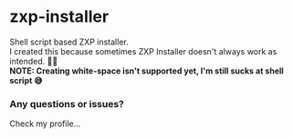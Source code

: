 # zxp-installer
Shell script based ZXP installer. <br>
I created this because sometimes ZXP Installer doesn't always work as intended. 🙂🔪 <br>
<b>NOTE: Creating white-space isn't supported yet, I'm still sucks at shell script 😅</b> <br>
<h3>Any questions or issues?</h3>
Check my profile...
